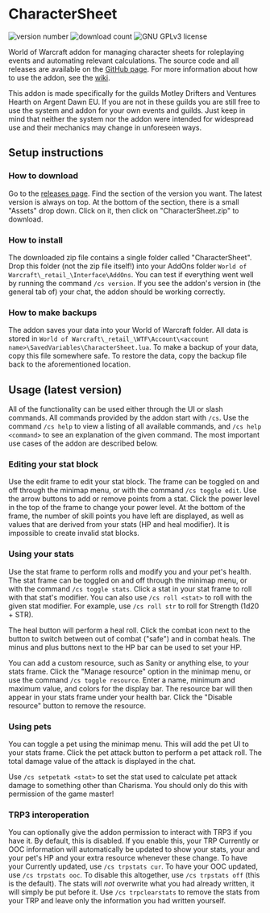 # CharacterSheet
![version number][shield-version]
![download count][shield-downloads]
![GNU GPLv3 license][shield-license]

World of Warcraft addon for managing character sheets for roleplaying events and
automating relevant calculations. The source code and all releases are available
on the [GitHub page][1]. For more information about how to use the addon, see
the [wiki][2].

This addon is made specifically for the guilds Motley Drifters and Ventures
Hearth on Argent Dawn EU. If you are not in these guilds you are still free to
use the system and addon for your own events and guilds. Just keep in mind that
neither the system nor the addon were intended for widespread use and their
mechanics may change in unforeseen ways.

## Setup instructions
### How to download
Go to the [releases page][3]. Find the section of the version you want. The
latest version is always on top. At the bottom of the section, there is a small
"Assets" drop down. Click on it, then click on "CharacterSheet.zip" to download.

### How to install
The downloaded zip file contains a single folder called "CharacterSheet". Drop
this folder (not the zip file itself!) into your AddOns folder
`World of Warcraft\_retail_\Interface\AddOns`. You can test if everything went
well by running the command `/cs version`. If you see the addon's version in
(the general tab of) your chat, the addon should be working correctly.

### How to make backups
The addon saves your data into your World of Warcraft folder. All data is stored
in `World of Warcraft\_retail_\WTF\Account\<account name>\SavedVariables\CharacterSheet.lua`.
To make a backup of your data, copy this file somewhere safe. To restore the
data, copy the backup file back to the aforementioned location.

## Usage (latest version)
All of the functionality can be used either through the UI or slash commands.
All commands provided by the addon start with `/cs`.
Use the command `/cs help` to view a listing of all available commands, and
`/cs help <command>` to see an explanation of the given command.
The most important use cases of the addon are described below.

### Editing your stat block
Use the edit frame to edit your stat block.
The frame can be toggled on and off through the minimap menu, or with the
command `/cs toggle edit`.
Use the arrow buttons to add or remove points from a stat.
Click the power level in the top of the frame to change your power level.
At the bottom of the frame, the number of skill points you have left are
displayed, as well as values that are derived from your stats (HP and heal
modifier).
It is impossible to create invalid stat blocks.

### Using your stats
Use the stat frame to perform rolls and modify you and your pet's health.
The stat frame can be toggled on and off through the minimap menu, or with the
command `/cs toggle stats`.
Click a stat in your stat frame to roll with that stat's modifier.
You can also use `/cs roll <stat>` to roll with the given stat modifier.
For example, use `/cs roll str` to roll for Strength (1d20 + STR).

The heal button will perform a heal roll.
Click the combat icon next to the button to switch between out of combat
("safe") and in combat heals.
The minus and plus buttons next to the HP bar can be used to set your HP.

You can add a custom resource, such as Sanity or anything else, to your stats
frame.
Click the "Manage resource" option in the minimap menu, or use the command
`/cs toggle resource`.
Enter a name, minimum and maximum value, and colors for the display bar.
The resource bar will then appear in your stats frame under your health bar.
Click the "Disable resource" button to remove the resource.

### Using pets
You can toggle a pet using the minimap menu.
This will add the pet UI to your stats frame.
Click the pet attack button to perform a pet attack roll.
The total damage value of the attack is displayed in the chat.

Use `/cs setpetatk <stat>` to set the stat used to calculate pet attack damage
to something other than Charisma.
You should only do this with permission of the game master!

### TRP3 interoperation
You can optionally give the addon permission to interact with TRP3 if you have
it. By default, this is disabled. If you enable this, your TRP Currently or OOC
information will automatically be updated to show your stats, your and your
pet's HP and your extra resource whenever these change. To have your Currently
updated, use `/cs trpstats cur`. To have your OOC updated, use
`/cs trpstats ooc`. To disable this altogether, use `/cs trpstats off` (this is
the default). The stats will _not_ overwrite what you had already written, it
will simply be put before it. Use `/cs trpclearstats` to remove the stats from
your TRP and leave only the information you had written yourself.

[1]: <https://github.com/Kumodatsu/CharacterSheet>
[2]: <https://github.com/Kumodatsu/CharacterSheet/wiki>
[3]: <https://github.com/Kumodatsu/CharacterSheet/releases>

[shield-version]: <https://img.shields.io/github/v/release/Kumodatsu/CharacterSheet?color=%2300aa00&include_prereleases&label=Version&style=flat-square>
[shield-downloads]: <https://img.shields.io/github/downloads-pre/Kumodatsu/CharacterSheet/latest/total?color=%2300aa00&label=Downloads&style=flat-square>
[shield-license]: <https://img.shields.io/github/license/Kumodatsu/CharacterSheet?label=License&style=flat-square>
